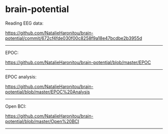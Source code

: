 # brain-potential

Reading EEG data: 

https://github.com/NatalieHaronitou/brain-potential/commit/672cf4fde030f00c8258f9a18e47bcdbe2b3955d

____________________________________________________________________________________________________________________________________________________________________

EPOC:

https://github.com/NatalieHaronitou/brain-potential/blob/master/EPOC

____________________________________________________________________________________________________________________________________________________________________

EPOC analysis:

https://github.com/NatalieHaronitou/brain-potential/blob/master/EPOC%20Analysis

____________________________________________________________________________________________________________________________________________________________________

Open BCI:

https://github.com/NatalieHaronitou/brain-potential/blob/master/Open%20BCI

____________________________________________________________________________________________________________________________________________________________________


